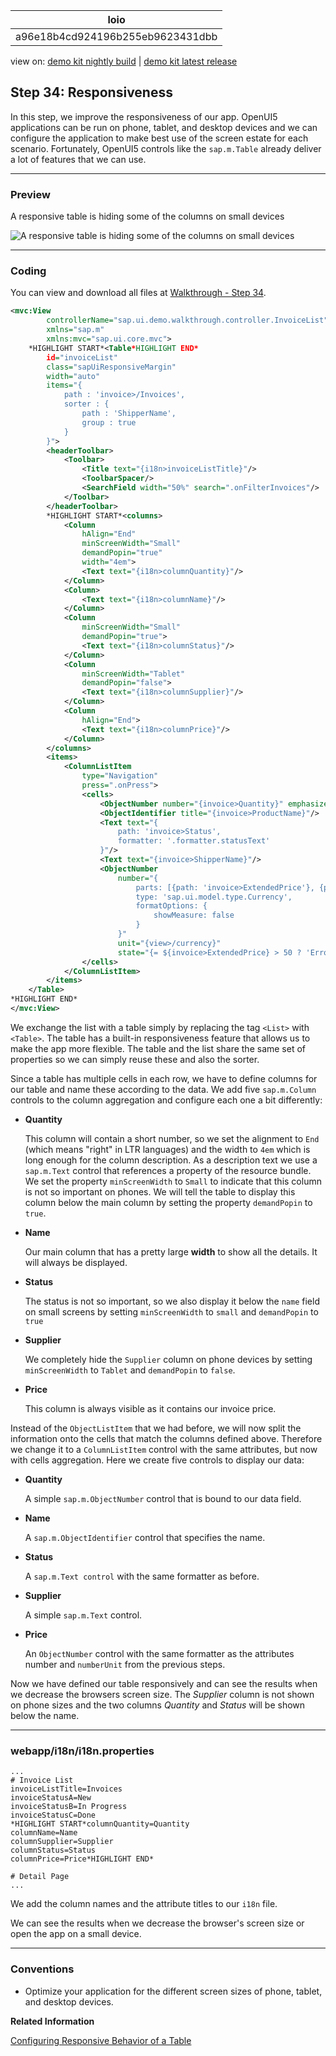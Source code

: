 <!-- loioa96e18b4cd924196b255eb9623431dbb -->

| loio |
| -----|
| a96e18b4cd924196b255eb9623431dbb |

<div id="loio">

view on: [demo kit nightly build](https://openui5nightly.hana.ondemand.com/#/topic/a96e18b4cd924196b255eb9623431dbb) | [demo kit latest release](https://openui5.hana.ondemand.com/#/topic/a96e18b4cd924196b255eb9623431dbb)</div>

## Step 34: Responsiveness

In this step, we improve the responsiveness of our app. OpenUI5 applications can be run on phone, tablet, and desktop devices and we can configure the application to make best use of the screen estate for each scenario. Fortunately, OpenUI5 controls like the `sap.m.Table` already deliver a lot of features that we can use.

***

### Preview

   
  
<a name="loioa96e18b4cd924196b255eb9623431dbb__fig_r1j_pst_mr"/>A responsive table is hiding some of the columns on small devices

 ![](loio62a5405e63324cb4928e587f518ae13f_HiRes.png "A responsive table is hiding some of the columns on small devices") 

***

### Coding

You can view and download all files at [Walkthrough - Step 34](https://openui5.hana.ondemand.com/explored.html#/sample/sap.m.tutorial.walkthrough.34/preview).

``` xml
<mvc:View
		controllerName="sap.ui.demo.walkthrough.controller.InvoiceList"
		xmlns="sap.m"
		xmlns:mvc="sap.ui.core.mvc">
	*HIGHLIGHT START*<Table*HIGHLIGHT END*
		id="invoiceList"
		class="sapUiResponsiveMargin"
		width="auto"
		items="{
			path : 'invoice>/Invoices',
			sorter : {
				path : 'ShipperName',
				group : true
			}
		}">
		<headerToolbar>
			<Toolbar>
				<Title text="{i18n>invoiceListTitle}"/>
				<ToolbarSpacer/>
				<SearchField width="50%" search=".onFilterInvoices"/>
			</Toolbar>
		</headerToolbar>
		*HIGHLIGHT START*<columns>
			<Column
				hAlign="End"
				minScreenWidth="Small"
				demandPopin="true"
				width="4em">
				<Text text="{i18n>columnQuantity}"/>
			</Column>
			<Column>
				<Text text="{i18n>columnName}"/>
			</Column>
			<Column
				minScreenWidth="Small"
				demandPopin="true">
				<Text text="{i18n>columnStatus}"/>
			</Column>
			<Column
				minScreenWidth="Tablet"
				demandPopin="false">
				<Text text="{i18n>columnSupplier}"/>
			</Column>
			<Column
				hAlign="End">
				<Text text="{i18n>columnPrice}"/>
			</Column>
		</columns>
		<items>
			<ColumnListItem
				type="Navigation"
				press=".onPress">
				<cells>
					<ObjectNumber number="{invoice>Quantity}" emphasized="false"/>
					<ObjectIdentifier title="{invoice>ProductName}"/>
					<Text text="{
						path: 'invoice>Status',
						formatter: '.formatter.statusText'
					}"/>
					<Text text="{invoice>ShipperName}"/>
					<ObjectNumber
						number="{
							parts: [{path: 'invoice>ExtendedPrice'}, {path: 'view>/currency'}],
							type: 'sap.ui.model.type.Currency',
							formatOptions: {
								showMeasure: false
							}
						}"
						unit="{view>/currency}"
						state="{= ${invoice>ExtendedPrice} > 50 ? 'Error' : 'Success' }"/>
				</cells>
			</ColumnListItem>
		</items>
	</Table>
*HIGHLIGHT END*
</mvc:View>
```

We exchange the list with a table simply by replacing the tag `<List>` with `<Table>`. The table has a built-in responsiveness feature that allows us to make the app more flexible. The table and the list share the same set of properties so we can simply reuse these and also the sorter.

Since a table has multiple cells in each row, we have to define columns for our table and name these according to the data. We add five `sap.m.Column` controls to the column aggregation and configure each one a bit differently:

-   **Quantity**

    This column will contain a short number, so we set the alignment to `End` \(which means "right" in LTR languages\) and the width to `4em` which is long enough for the column description. As a description text we use a `sap.m.Text` control that references a property of the resource bundle. We set the property `minScreenWidth` to `Small` to indicate that this column is not so important on phones. We will tell the table to display this column below the main column by setting the property `demandPopin` to `true`.

-   **Name**

    Our main column that has a pretty large **width** to show all the details. It will always be displayed.

-   **Status**

    The status is not so important, so we also display it below the `name` field on small screens by setting `minScreenWidth` to `small` and `demandPopin` to `true`

-   **Supplier**

    We completely hide the `Supplier` column on phone devices by setting `minScreenWidth` to `Tablet` and `demandPopin` to `false`.

-   **Price**

    This column is always visible as it contains our invoice price.


Instead of the `ObjectListItem` that we had before, we will now split the information onto the cells that match the columns defined above. Therefore we change it to a `ColumnListItem` control with the same attributes, but now with cells aggregation. Here we create five controls to display our data:

-   **Quantity**

    A simple `sap.m.ObjectNumber` control that is bound to our data field.

-   **Name**

    A `sap.m.ObjectIdentifier` control that specifies the name.

-   **Status**

    A `sap.m.Text control` with the same formatter as before.

-   **Supplier**

    A simple `sap.m.Text` control.

-   **Price**

    An `ObjectNumber` control with the same formatter as the attributes number and `numberUnit` from the previous steps.


Now we have defined our table responsively and can see the results when we decrease the browsers screen size. The *Supplier* column is not shown on phone sizes and the two columns *Quantity* and *Status* will be shown below the name.

***

### webapp/i18n/i18n.properties

``` prefs
...
# Invoice List
invoiceListTitle=Invoices
invoiceStatusA=New
invoiceStatusB=In Progress
invoiceStatusC=Done
*HIGHLIGHT START*columnQuantity=Quantity
columnName=Name
columnSupplier=Supplier
columnStatus=Status
columnPrice=Price*HIGHLIGHT END*

# Detail Page
...
```

We add the column names and the attribute titles to our `i18n` file.

We can see the results when we decrease the browser's screen size or open the app on a small device.

***

### Conventions

-   Optimize your application for the different screen sizes of phone, tablet, and desktop devices.


**Related Information**  


[Configuring Responsive Behavior of a Table](Configuring_Responsive_Behavior_of_a_Table_38855e0.md "OpenUI5 supports column-based and row-based solutions to support flexible and clearly arranged tables.")

